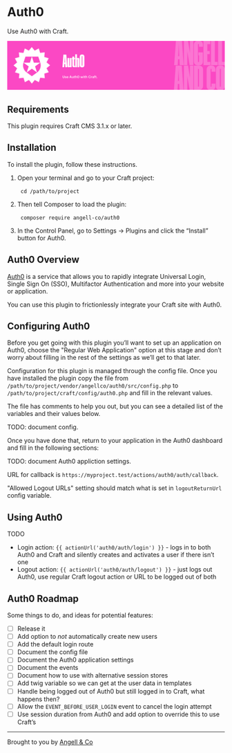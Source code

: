 # Auth0

Use Auth0 with Craft.

![Banner](resources/img/banner.png)

## Requirements

This plugin requires Craft CMS 3.1.x or later.

## Installation

To install the plugin, follow these instructions.

1. Open your terminal and go to your Craft project:

        cd /path/to/project

2. Then tell Composer to load the plugin:

        composer require angell-co/auth0

3. In the Control Panel, go to Settings → Plugins and click the “Install” button for Auth0.

## Auth0 Overview

[Auth0](https://auth0.com/) is a service that allows you to rapidly integrate Universal Login, Single Sign On (SSO), Multifactor Authentication and more into your website or application.

You can use this plugin to frictionlessly integrate your Craft site with Auth0.

## Configuring Auth0

Before you get going with this plugin you’ll want to set up an application on Auth0, choose the "Regular Web Application" option at this stage and don’t worry about filling in the rest of the settings as we’ll get to that later.

Configuration for this plugin is managed through the config file. Once you have installed the plugin copy the file from `/path/to/project/vendor/angellco/auth0/src/config.php` to `/path/to/project/craft/config/auth0.php` and fill in the relevant values.

The file has comments to help you out, but you can see a detailed list of the variables and their values below.

TODO: document config.

Once you have done that, return to your application in the Auth0 dashboard and fill in the following sections:

TODO: document Auth0 appliction settings.

URL for callback is `https://myproject.test/actions/auth0/auth/callback`.

"Allowed Logout URLs" setting should match what is set in `logoutReturnUrl` config variable.

## Using Auth0

TODO

- Login action: `{{ actionUrl('auth0/auth/login') }}` - logs in to both Auth0 and Craft and silently creates and activates a user if there isn’t one 
- Logout action: `{{ actionUrl('auth0/auth/logout') }}` - just logs out Auth0, use regular Craft logout action or URL to be logged out of both

## Auth0 Roadmap

Some things to do, and ideas for potential features:

- [ ] Release it
- [ ] Add option to _not_ automatically create new users
- [ ] Add the default login route
- [ ] Document the config file
- [ ] Document the Auth0 application settings
- [ ] Document the events
- [ ] Document how to use with alternative session stores
- [ ] Add twig variable so we can get at the user data in templates
- [ ] Handle being logged out of Auth0 but still logged in to Craft, what happens then?
- [ ] Allow the `EVENT_BEFORE_USER_LOGIN` event to cancel the login attempt
- [ ] Use session duration from Auth0 and add option to override this to use Craft’s

--- 

Brought to you by [Angell & Co](https://angell.io)

